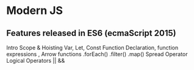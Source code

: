 # Modern JS

## Features released in ES6 (ecmaScript 2015)

 Intro
 Scope & Hoisting
 Var, Let, Const
 Function Declaration, function expressions , Arrow functions
 .forEach()
 .filter()
 .map()
 Spread Operator
 Logical Operators || &&
